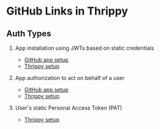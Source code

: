 # GitHub Links in Thrippy

## Auth Types

1. App installation using JWTs based on static credentials

   - [GitHub app setup](./app-config.md)
   - [Thrippy setup](./setup-github-app-jwt.md)

2. App authorization to act on behalf of a user

   - [GitHub app setup](./app-config.md)
   - [Thrippy setup](./setup-github-app-user.md)

3. User's static Personal Access Token (PAT)

   - [Thrippy setup](./setup-github-user-pat.md)
